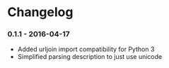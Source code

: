 # Changelog

### 0.1.1 - 2016-04-17

* Added urljoin import compatibility for Python 3
* Simplified parsing description to just use unicode
